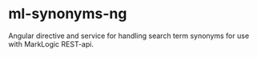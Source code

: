 # ml-synonyms-ng
Angular directive and service for handling search term synonyms for use with MarkLogic REST-api.
